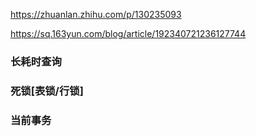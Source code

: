 https://zhuanlan.zhihu.com/p/130235093

https://sq.163yun.com/blog/article/192340721236127744



### 长耗时查询

### 死锁[表锁/行锁]



### 当前事务

